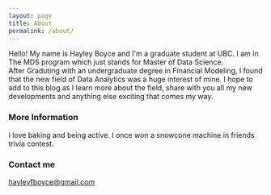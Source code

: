 ```yaml
---
layout: page
title: About
permalink: /about/
---
```


Hello! My name is Hayley Boyce and I'm a graduate student at UBC. I am in The MDS program which just stands for Master of Data Science.  
After Graduting with an undergraduate degree in Financial Modeling, I found that the new field of Data Analytics was a huge interest of mine. I hope to add to this blog as I learn more about the field, share with you all my new developments and anything else exciting that comes my way. 

### More Information

I love baking and being active. I once won a snowcone machine in friends trivia contest. 

### Contact me

[hayleyfboyce@gmail.com](mailto:hayleyfboyce@gmail.com)